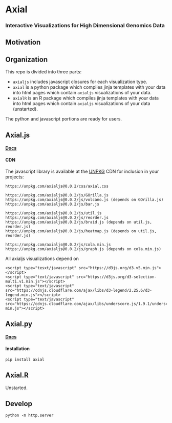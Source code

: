 # Axial

### Interactive Visualizations for High Dimensional Genomics Data

## Motivation



## Organization

This repo is divided into three parts:

- `axialjs` includes javascript closures for each visualization type.
- `axial` is a python package which compiles jinja templates with your data into html pages which contain `axialjs` visualizations of your data.
- `axialR` is an R package which compiles jinja templates with your data into html pages which contain `axialjs` visualizations of your data (unstarted).

The python and javascript portions are ready for users.

## Axial.js

#### [Docs](http://alexlenail.me/Axial/index.html)

#### CDN

The javascript library is available at the [UNPKG](https://unpkg.com/axialjs@0.0.2/) CDN for inclusion in your projects:
```
https://unpkg.com/axialjs@0.0.2/css/axial.css

https://unpkg.com/axialjs@0.0.2/js/GOrilla.js
https://unpkg.com/axialjs@0.0.2/js/volcano.js (depends on GOrilla.js)
https://unpkg.com/axialjs@0.0.2/js/bar.js

https://unpkg.com/axialjs@0.0.2/js/util.js
https://unpkg.com/axialjs@0.0.2/js/reorder.js
https://unpkg.com/axialjs@0.0.2/js/braid.js (depends on util.js, reorder.js)
https://unpkg.com/axialjs@0.0.2/js/heatmap.js (depends on util.js, reorder.js)

https://unpkg.com/axialjs@0.0.2/js/cola.min.js
https://unpkg.com/axialjs@0.0.2/js/graph.js (depends on cola.min.js)
```

All axialjs visualizations depend on

```
<script type="tesxt/javascript" src="https://d3js.org/d3.v5.min.js"></script>
<script type="text/javascript" src="https://d3js.org/d3-selection-multi.v1.min.js"></script>
<script type="text/javascript" src="https://cdnjs.cloudflare.com/ajax/libs/d3-legend/2.25.6/d3-legend.min.js"></script>
<script type="text/javascript" src="https://cdnjs.cloudflare.com/ajax/libs/underscore.js/1.9.1/underscore-min.js"></script>
```


## Axial.py

#### [Docs](http://alexlenail.me/Axial/html/index.html)

#### Installation

```
pip install axial
```


## Axial.R

Unstarted.


## Develop

```
python -m http.server
```
